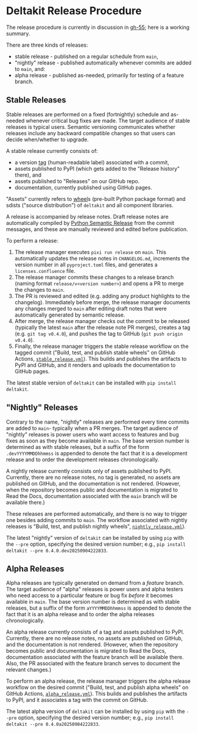 # Deltakit Release Procedure

The release procedure is currently in discussion in [gh-55](https://github.com/riverlane/deltakit/issues/55);
here is a working summary.

There are three kinds of releases:
- stable release - published on a regular schedule from `main`,
- "nightly" release - published automatically whenever commits are added to `main`, and:
- alpha release - published as-needed, primarily for testing of a feature branch.

## Stable Releases

Stable releases are performed on a fixed (fortnightly) schedule and as-needed whenever critical bug fixes are made.
The target audience of stable releases is typical users.
Semantic versioning communicates whether releases include any backward compatible changes so that users can
decide when/whether to upgrade.

A stable release currently consists of:
- a version [tag](https://git-scm.com/book/en/v2/Git-Basics-Tagging) (human-readable label) associated with a commit,
- assets published to PyPI (which gets added to the "Release history" there), and
- assets published to "Releases" on our GitHub repo.
- documentation, currently published using GitHub pages.

"Assets" currently refers to [wheel](https://peps.python.org/pep-0427/)s (pre-built Python package format)
and sdists ("source distribution") of `deltakit` and all component libraries.

A release is accompanied by release notes. Draft release notes are automatically compiled by [Python
Semantic Release](https://python-semantic-release.readthedocs.io/en/latest/) from the commit messages,
and these are manually reviewed and edited before publication.

To perform a release:
1. The release manager executes `pixi run release` on `main`. This automatically updates the release notes in
   `CHANGELOG.md`, increments the version number in all `pyproject.toml` files, and generates a `licenses.confluence` file.
2. The release manager commits these changes to a release branch (naming format `release/v<version number>`) and opens a PR to merge the changes to `main`.
3. The PR is reviewed and edited (e.g. adding any product highlights to the changelog). Immediately before merge, the release manager
   documents any changes merged to `main` after editing draft notes that were automatically generated by semantic release.
4. After merge, the release manager checks out the commit to be released (typically the latest `main` after the
   release note PR merges), creates a tag (e.g. `git tag v0.4.0`), and pushes the tag to GitHub (`git push origin v0.4.0`).
5. Finally, the release manager triggers the stable release workflow on the tagged commit
   ("Build, test, and publish stable wheels" on GitHub Actions,
   [`stable_release.yml`](https://github.com/riverlane/deltakit/blob/main/.github/workflows/stable_release.yml)).
   This builds and publishes the artifacts to PyPI and GitHub, and it renders and uploads the documentation to
   GitHub pages.

The latest stable version of `deltakit` can be installed with `pip install deltakit`.


## "Nightly" Releases

Contrary to the name, "nightly" releases are performed every time commits are added to `main`-
typically when a PR merges.
The target audience of "nightly" releases is power users who want access to features and bug fixes as
soon as they become available in `main`.
The base version number is determined as with stable releases, but a suffix of the form `.devYYYYMMDDhhmmss` is
appended to denote the fact that it is a development release and to order the development releases chronologically.

A nightly release currently consists only of assets published to PyPI.
Currently, there are no release notes, no tag is generated, no assets are published on GitHub, and the
documentation is not rendered.
(However, when the repository becomes public and documentation is migrated to Read the Docs,
documentation associated with the `main` branch will be available there.)

These releases are performed automatically, and there is no way to trigger one besides adding commits to `main`.
The workflow associated with nightly releases is "Build, test, and publish nightly wheels",
[`nightly_release.yml`](https://github.com/riverlane/deltakit/blob/main/.github/workflows/nightly_release.yml)).

The latest "nightly" version of `deltakit` can be installed by using `pip` with the `--pre` option, specifying
the desired version number; e.g., `pip install deltakit --pre 0.4.0.dev20250904222833`.


## Alpha Releases

Alpha releases are typically generated on demand from a *feature* branch.
The target audience of "alpha" releases is power users and alpha testers who need access to a particular
feature or bug fix *before* it becomes available in `main`.
The base version number is determined as with stable releases, but a suffix of the form `aYYYYMMDDhhmmss` is
appended to denote the fact that it is an alpha release and to order the alpha releases chronologically.

An alpha release currently consists of a tag and assets published to PyPI.
Currently, there are no release notes, no assets are published on GitHub, and the documentation is not rendered.
(However, when the repository becomes public and documentation is migrated to Read the Docs, documentation
associated with the feature branch will be available there. Also, the PR associated with the feature branch
serves to document the relevant changes.)

To perform an alpha release, the release manager triggers the alpha release workflow on the desired commit
("Build, test, and publish alpha wheels" on GitHub Actions,
 [`alpha_release.yml`](https://github.com/riverlane/deltakit/blob/main/.github/workflows/alpha_release.yml)).
This builds and publishes the artifacts to PyPI, and it associates a tag with the commit on GitHub.

The latest alpha version of `deltakit` can be installed by using `pip` with the `--pre` option, specifying
the desired version number; e.g., `pip install deltakit --pre 0.4.0a20250904222833`.
